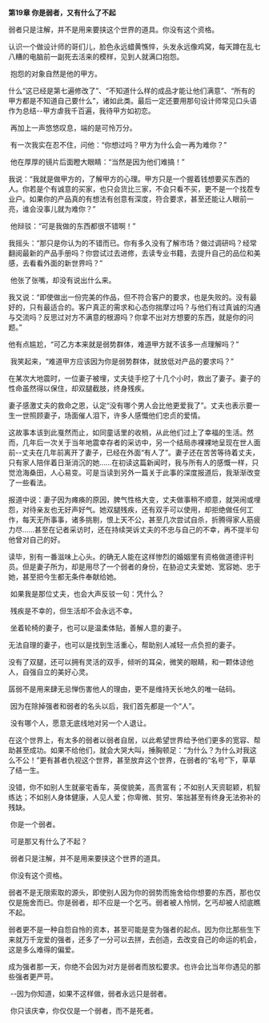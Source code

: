 **第19章 你是弱者，又有什么了不起**

  弱者只是注解，并不是用来要挟这个世界的道具。你没有这个资格。 

​    认识一个做设计师的哥们儿，脸色永远蜡黄憔悴，头发永远像鸡窝，每天蹲在乱七八糟的电脑前一副死去活来的模样，见到人就满口抱怨。 

​    抱怨的对象自然是他的甲方。 

​    什么“这已经是第七遍修改了”、“不知道什么样的成品才能让他们满意”、“所有的甲方都是不知道自己要什么”，诸如此类。最后一定还要用那句设计师常见口头语作为总结--甲方虐我千百遍，我待甲方如初恋。 

​    再加上一声悠悠叹息，端的是可怜万分。 

​    有一次我实在忍不住，问他：“你想过吗？甲方为什么会一再为难你？” 

​    他在厚厚的镜片后面瞪大眼睛：“当然是因为他们难搞！” 

​    我说：“我就是做甲方的，了解甲方的心理。甲方只是一个握着钱想要买东西的人。你若是个有诚意的买家，也只会货比三家，不会只看不买，更不是一个找茬专业户。如果你的产品真的有想法有创意有深度，符合要求，甚至还能让人眼前一亮，谁会没事儿就为难你？” 

​    他辩驳：“可是我做的东西都很不错啊！” 

​    我摇头：“那只是你认为的不错而已。你有多久没有了解市场？做过调研吗？经常翻阅最新的产品手册吗？你尝试过去进修，去读专业书籍，去提升自己的品位和美感，去看看外面的新世界吗？” 

​    他张了张嘴，却没有说出什么来。 

​    我又说：“即使做出一份完美的作品，但不符合客户的要求，也是失败的。没有最好的，只有最适合的。客户真正的需求和心态你揣摩过吗？与他们有过真诚的沟通与交流吗？反思过对方不满意的根源吗？你拿不出对方想要的东西，就是你的问题。” 

​    他有点尴尬，“可乙方本来就是弱势群体，难道甲方就不该多一点理解吗？”

​    我笑起来，“难道甲方应该因为你是弱势群体，就放低对产品的要求吗？” 

​    在某次大地震时，一位妻子被埋，丈夫徒手挖了十几个小时，救出了妻子。妻子的性命虽然得以保住，却双腿截肢，终身残疾。 

​    妻子感激丈夫的救命之恩，认定“没有哪个男人会比他更爱我了”。丈夫也表示要一生一世照顾妻子，场面催人泪下，许多人感慨他们忠贞的爱情。 

​    这故事本该到此戛然而止，如同童话里的收梢，从此他们过上了幸福的生活。然而，几年后一次关于当年地震幸存者的采访中，另一个结局赤裸裸地呈现在世人面前--丈夫在几年前离开了妻子，已经在外面“有人了”。妻子还在苦苦等待着丈夫，只有家人陪伴着日渐消沉的她……在初读这篇新闻时，我与所有人的感慨一样，只觉沧海桑田，人心易变。可是当读到另外一篇关于此事的深度报道后，我渐渐改变了一些看法。 

​    报道中说：妻子因为瘫痪的原因，脾气性格大变，丈夫做事稍不顺意，就哭闹或埋怨，对待亲友也无好声好气。她双腿残疾，还有双手可以使用，却拒绝做任何工作，每天无所事事，诸多挑剔，恨上天不公，甚至几次尝试自杀，折腾得家人筋疲力尽……甚至在记者采访时，还在持续哭诉丈夫的不忠与自己的不幸，再不提半句他曾对自己的好。 

​    读毕，别有一番滋味上心头。的确无人能在这样惨烈的婚姻里有资格做道德评判员。但是妻子所为，却是用尽了一个弱者的身份，在胁迫丈夫爱她、宽容她、忠于她，甚至把今生都无条件奉献给她。 

​    如果我是那位丈夫，也会大声反驳一句：凭什么？ 

​    残疾是不幸的，但生活却不会永远不幸。 

​    坐着轮椅的妻子，也可以是温柔体贴，善解人意的妻子。 

​    无法自理的妻子，也可以是找到生活重心，帮助别人减轻一点负担的妻子。 

​    没有了双腿，还可以拥有灵活的双手，倾听的耳朵，微笑的眼睛，和一颗体谅他人，自强自立的美好心灵。 

​    孱弱不是用来肆无忌惮伤害他人的理由，更不是维持天长地久的唯一砝码。 

​    因为在除掉强者和弱者的名头以后，我们首先都是一个“人”。 

​    没有哪个人，愿意无底线地对另一个人退让。 

​    在这个世界上，有太多的弱者以弱者自居，以此希望世界给予他们更多的宽容、帮助甚至成功。如果不给他们，就会大哭大叫，捶胸顿足：“为什么？为什么对我这么不公！”更有甚者仇视这个世界，甚至放弃这个世界，在弱者的“名号”下，草草了结一生。 

​    没错，你不如别人生就豪宅香车，英俊貌美，高贵富有；不如别人天资聪颖，机智练达；不如别人身体健康，人见人爱；你卑微、贫穷、笨拙甚至有终身无法弥补的残缺。 

​    你是一个弱者。 

​    可是那又有什么了不起？ 

​    弱者只是注解，并不是用来要挟这个世界的道具。 

​    你没有这个资格。 

​    弱者不是无限索取的源头，即使别人因为你的弱势而施舍给你想要的东西，那也仅仅是施舍而已。你是弱者，却不应是一个乞丐。弱者被人怜悯，乞丐却被人彻底瞧不起。 

​    弱者更不是一种自怨自怜的资本，甚至可能是变为强者的起点。因为你比那些生下来就万千宠爱的强者，还多了一分可以去拼，去创造，去改变自己的命运的机会，这是多么难得的偏爱。 

​    成为强者那一天，你绝不会因为对方是弱者而放松要求。也许会比当年你遇见的那些强者更严苛。 

​    --因为你知道，如果不这样做，弱者永远只是弱者。 

​    你只该庆幸，你仅仅是一个弱者，而不是死者。  